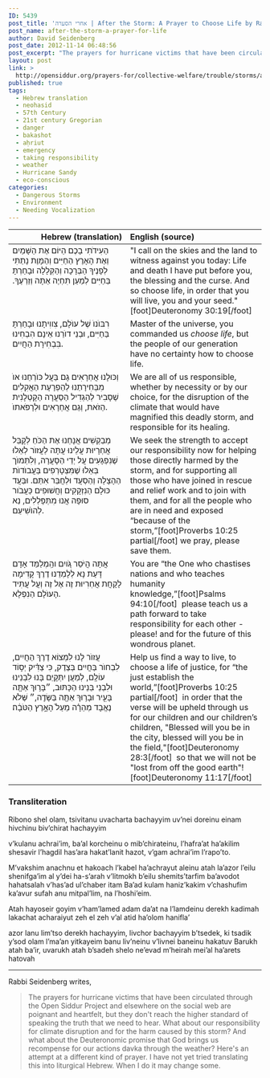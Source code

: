 ```yaml
---
ID: 5439
post_title: 'אחרי הסערה | After the Storm: A Prayer to Choose Life by Rabbi David Seidenberg (neohasid.org)'
post_name: after-the-storm-a-prayer-for-life
author: David Seidenberg
post_date: 2012-11-14 06:48:56
post_excerpt: "The prayers for hurricane victims that have been circulated through the Open Siddur Project and elsewhere on the social web are poignant and heartfelt, but they don't reach the higher standard of speaking the truth that we need to hear. What about our responsibility for climate disruption and for the harm caused by this storm? And what about the Deuteronomic promise that God brings us recompense for our actions davka through the weather? Here's an attempt at a different kind of prayer."
layout: post
link: >
  http://opensiddur.org/prayers-for/collective-welfare/trouble/storms/after-the-storm-a-prayer-for-life/
published: true
tags:
  - Hebrew translation
  - neohasid
  - 57th Century
  - 21st century Gregorian
  - danger
  - bakashot
  - aḥriut
  - emergency
  - taking responsibility
  - weather
  - Hurricane Sandy
  - eco-conscious
categories:
  - Dangerous Storms
  - Environment
  - Needing Vocalization
---
```

<table style="margin-left: auto;margin-right: auto;" class="draggable">
<thead><tr><th id="x" style="text-align: right;">Hebrew (translation)</th><th style="text-align: left;">English (source)</th></tr></thead>
<tbody>
<tr>
<td style="vertical-align:top;" width="46%">
<div class="scribe" style="font-size: 1em;"><span lang="he">
הַעִידֹתִי בָכֶם הַיּוֹם אֶת הַשָּׁמַיִם וְאֶת הָאָרֶץ 
הַחַיִּים וְהַמָּוֶת נָתַתִּי לְפָנֶיךָ הַבְּרָכָה וְהַקְּלָלָה 
וּבָחַרְתָּ בַּחַיִּים לְמַעַן תִּחְיֶה אַתָּה וְזַרְעֶךָ.‏
</span></div></td>
 
<td style="vertical-align:top;" width="53%"><div class="english" style="font-size: 1em;">
"I call on the skies and the land to witness against you today: 
Life and death I have put before you, the blessing and the curse. 
And so choose life, in order that you will live, you and your seed."[foot]Deuteronomy 30:19[/foot]
</td></tr>


<tr><td style="vertical-align:top;" width="46%"><div class="liturgy"><span lang="he">
רִבּוֺנוֺ שֶׁל עוֺלָם, צִווִי‪תָ‬נוּ וּבָחַרְתָּ בַּחַיִּים,
וּבְנֵי דוֺרֵנוּ אֵינָם הִבְחִינוּ בִּבְחִירָת הַחֲיִים.
</span></div></td>

 
<td style="vertical-align:top;" width="53%"><div class="english">
Master of the universe, you commanded us <em>choose life</em>,
but the people of our generation have no certainty how to choose life.
</td></tr>


<tr><td style="vertical-align:top;" width="46%"><div class="liturgy"><span lang="he">
וְכּוּלָנוּ אֲחְרָאִים גָם בַּעֲל כּוֺרְחֵנוּ אוֺ מִבְּחִירָתֵנוּ לְהַפְרָעָת הַאֲקִלִים 
שֶׁסָבִיר לְהַגְדִיל הַסַעֲרָה הַקָטְלָנִית הַזֹאת, וְגַם אֲחְרָאִים וּלְרָפֹּאתוֺ.
</span></div></td>

 
<td style="vertical-align:top;" width="53%"><div class="english">
We are all of us responsible, whether by necessity or by our choice, for the disruption of the climate 
that would have magnified this deadly storm, and responsible for its healing.
</td></tr>


<tr><td style="vertical-align:top;" width="46%"><div class="liturgy"><span lang="he">
מְבַקְשִׁים אֲנָחְנוּ אֶת הַכֹּחַ לְקָבֵּל אֲחְרָיוּת עֲלֵינוּ עֲתָּה
לַעֲזוֺר לְאֵלוּ שֶׁנִפְגָעִים עֲל יְדֵי הַסָעֲרָה,
וְלִתְּמוֺך בְּאֵלוּ שֶׁמִּצְטָרְפִים בַּעֲבוֺדוֺת הַהָצָלָה וְהַסְעֲד וּלְחֲבֵּר אִתַּם.
וּבַּעֲד כּוּלָם הַנִזְקָקִים וְחֲשׁוּפִים כַּעֲבֹור סוּפָה אֲנוּ מִתְּפָּלְלִים, נַא לְהוֺשִׁיעֵם.
</span></div></td>

 
<td style="vertical-align:top;" width="53%"><div class="english">
We seek the strength to accept our responsibility now
for helping those directly harmed by the storm,
and for supporting all those who have joined in rescue and relief work and to join with them,
and for all the people who are in need and exposed “because of the storm,”[foot]Proverbs 10:25 partial[/foot] we pray, please save them.
</td></tr>


<tr><td style="vertical-align:top;" width="46%"><div class="liturgy"><span lang="he">
אֲתָּה הֲיֹסֵר גֹּ֭ויִם והַֽמְלַמֵּד אָדָם דָּעַת
נָא לְלָמְדֵנוּ דֶרֶךְ קָדִימָה לָקָחֲת אֲחְרִיוּת זֶה אֶל זֶה
וְעֲל עֲתִּיד הָעוֺלָם הַנִפְלָא.
</span></div></td>

 
<td style="vertical-align:top;" width="53%"><div class="english">
You are “the One who chastises nations and who teaches humanity knowledge,”[foot]Psalms 94:10[/foot]&nbsp;
please teach us a path forward to take responsibility for each other - please!
and for the future of this wondrous planet.
</td></tr>


<tr><td style="vertical-align:top;" width="46%"><div class="liturgy"><span lang="he">
עֲזוֺר לָנוּ לִמְצוֹא דֶרֶךְ הַחֲיִים, לִבְחוֺר בַּחֲיִים בְּצֶדֶק, כִּי צַדִּ֗יק יְס֣וֹד עוֹלָֽם,
לְמַעֲן יִתְּקָיֵם בָּנוּ לִבְנֵינוּ וּלִבְנֵי בֵּנֵינוּ הַכָּתּוּב,
״בָּר֥וּךְ אַתָּ֖ה בָּעִ֑יר וּבָר֥וּךְ אַתָּ֖ה בַּשָּׂדֶֽה,״ 
שֶּׁלֹא נֶאֱבָד מְהֵרָ֗ה מֵעַל֙ הָאָ֣רֶץ הַטֹּבָ֔ה׃
</span></div></td>

 
<td style="vertical-align:top;" width="53%"><div class="english">
Help us find a way to live, to choose a life of justice, for “the just establish the world,”[foot]Proverbs 10:25 partial[/foot]&nbsp;
in order that the verse will be upheld through us for our children and our children’s children,
"Blessed will you be in the city, blessed will you be in the field,"[foot]Deuteronomy 28:3[/foot]&nbsp;
so that we will not be "lost from off the good earth"![foot]Deuteronomy 11:17[/foot]
</td>
</tr>
</tbody></table>

<div class="english">
<h3>Transliteration</h3>

Ribono shel olam, tsivitanu uvacharta bachayyim
uv’nei doreinu einam hivchinu biv’chirat hachayyim

v’kulanu achrai’im, ba’al korcheinu o mib’chirateinu, l’hafra’at ha’akilim
shesavir l’hagdil has’ara hakat’lanit hazot, v’gam achrai’im l’rapo’to.

‫M’vakshim‬ anachnu et hakoach l’kabel ha’achrayut aleinu atah
la’azor l’eilu shenifga’im al y’dei ha-s’arah
v’litmokh b’eilu shemits’tarfim ba’avodot hahatsalah v’has’ad ul’chaber itam
Ba’ad kulam haniz’kakim v’chashufim ka’avur sufah anu mitpal’lim, na l’hoshi’eim.

Atah hayoseir goyim v’ham’lamed adam da’at
na l’lamdeinu derekh kadimah lakachat acharaiyut zeh el zeh
v’al atid ha’olom hanifla’

azor lanu lim’tso derekh hachayyim, livchor bachayyim b’tsedek, ki tsadik y’sod olam
l’ma’an yitkayeim banu liv’neinu v’livnei baneinu hakatuv
Barukh atah ba’ir, uvarukh atah b’sadeh
shelo ne’evad m’heirah mei’al ha’arets hatovah
</div>


<hr />
Rabbi Seidenberg writes, 

<blockquote>The prayers for hurricane victims that have been circulated through the Open Siddur Project and elsewhere on the social web are poignant and heartfelt, but they don't reach the higher standard of speaking the truth that we need to hear. What about our responsibility for climate disruption and for the harm caused by this storm? And what about the Deuteronomic promise that God brings us recompense for our actions davka through the weather? Here's an attempt at a different kind of prayer. I have not yet tried translating this into liturgical Hebrew. When I do it may change some.</blockquote>
